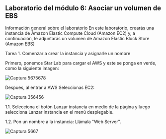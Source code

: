 ## Laboratorio del módulo 6: Asociar un volumen de EBS
Información general sobre el laboratorio
En este laboratorio, crearás una instancia de Amazon Elastic Compute Cloud (Amazon EC2) y, a continuación, le adjuntarás un volumen de Amazon Elastic Block Store (Amazon EBS)

Tarea 1. Comenzar a crear la instancia y asignarle un nombre

Primero, ponemos Star Lab para cargar el AWS y este se ponga en verde, como la siguiente imagen:

![Captura 5675678](https://github.com/Lila-Huanca/Trabajos-individuales-COMUNICACION-DE-DATOS-Y-REDES/assets/166184502/84c6a6d5-972b-4c24-a55c-c5c1a4e06072)

Despues, al entrar a AWS Seleccionas EC2:

![Captura 356456](https://github.com/Lila-Huanca/Trabajos-individuales-COMUNICACION-DE-DATOS-Y-REDES/assets/166184502/ba360bda-aff7-47bd-9811-fcfc325b0e6a)

1.1. Selecciona el botón Lanzar instancia en medio de la página y luego selecciona Lanzar instancia en el menú desplegable.

1.2. Pon un nombre a la instancia:
Llámala "Web Server".

![Captura 5667](https://github.com/Lila-Huanca/Trabajos-individuales-COMUNICACION-DE-DATOS-Y-REDES/assets/166184502/0c70d5e1-f728-4c87-9b4d-733ce5228f27)
